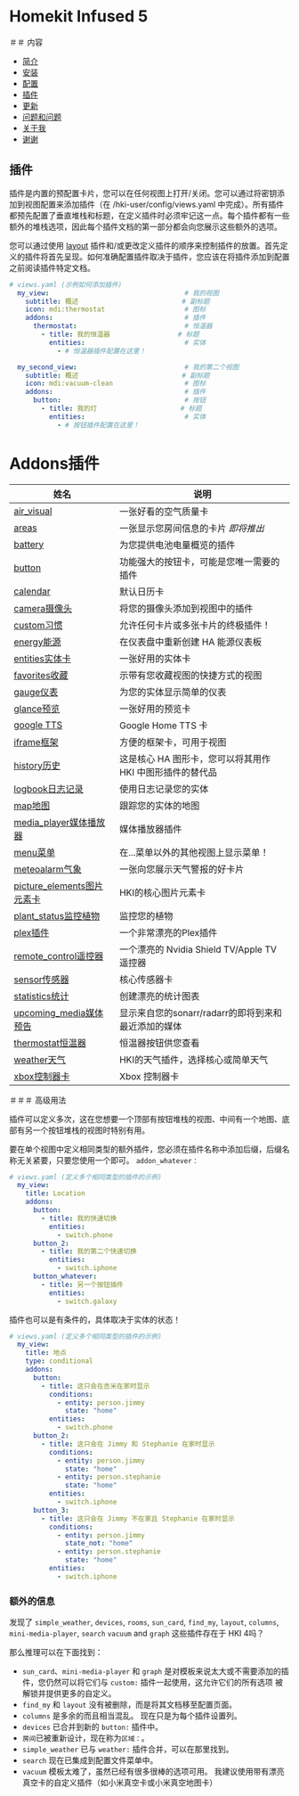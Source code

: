 # Homekit Infused 5

＃＃ 内容
- [简介](index.md)
- [安装](installation.md)
- [配置](configuration.md)
- [插件](addons.md)
- [更新](updates.md)
- [问题和问题](issues.md)
- [关于我](about.md)
- [谢谢](thanks.md)

## 插件
插件是内置的预配置卡片，您可以在任何视图上打开/关闭。您可以通过将密钥添加到视图配置来添加插件（在 /hki-user/config/views.yaml 中完成）。所有插件都预先配置了垂直堆栈和标题，在定义插件时必须牢记这一点。每个插件都有一些额外的堆栈选项，因此每个插件文档的第一部分都会向您展示这些额外的选项。

您可以通过使用 [layout](addons/layout.md) 插件和/或更改定义插件的顺序来控制插件的放置。首先定义的插件将首先呈现。如何准确配置插件取决于插件，您应该在将插件添加到配置之前阅读插件特定文档。

```yaml
# views.yaml (示例如何添加插件)
  my_view:                                  # 我的视图
    subtitle: 概述                          # 副标题
    icon: mdi:thermostat                    # 图标
    addons:                                 # 插件
      thermostat:                           # 恒温器
        - title: 我的恒温器                 # 标题
          entities:                         # 实体
            - # 恒温器插件配置在这里！

  my_second_view:                           # 我的第二个视图
    subtitle: 概述                          # 副标题
    icon: mdi:vacuum-clean                  # 图标
    addons:                                 # 插件
      button:                               # 按钮
        - title: 我的灯                     # 标题
          entities:                         # 实体
            - # 按钮插件配置在这里！
```
# Addons插件

| 姓名 | 说明 |
|--------------------------|-------------------------------------------------------------------------------------------------------------------------------------------------------------------------------------------------------------------------|
| [air_visual](addons/air-visual.md) | 一张好看的空气质量卡 |
| [areas](addons/areas.md) | 一张显示您房间信息的卡片 *即将推出* |
| [battery](addons/battery.md) | 为您提供电池电量概览的插件 |
| [button](addons/button.md) | 功能强大的按钮卡，可能是您唯一需要的插件 |
| [calendar](addons/calendar.md) | 默认日历卡 |
| [camera摄像头](addons/camera.md) | 将您的摄像头添加到视图中的插件 |
| [custom习惯](addons/custom.md) | 允许任何卡片或多张卡片的终极插件！ |
| [energy能源](addons/energy.md) | 在仪表盘中重新创建 HA 能源仪表板 |
| [entities实体卡](addons/entities.md) | 一张好用的实体卡 |
| [favorites收藏](addons/favorites.md) | 示带有您收藏视图的快捷方式的视图 |
| [gauge仪表](addons/gauge.md) | 为您的实体显示简单的仪表 |
| [glance预览](addons/glance.md) | 一张好用的预览卡 |
| [google TTS](addons/google.md) | Google Home TTS 卡 |
| [iframe框架](addons/iframe.md) | 方便的框架卡，可用于视图 |
| [history历史](addons/history.md) | 这是核心 HA 图形卡，您可以将其用作 HKI 中图形插件的替代品 |
| [logbook日志记录](addons/logbook.md) | 使用日志记录您的实体 |
| [map地图](addons/map.md) | 跟踪您的实体的地图 |
| [media_player媒体播放器](addons/media-player.md) | 媒体播放器插件 |
| [menu菜单](addons/menu.md) | 在...菜单以外的其他视图上显示菜单！ |
| [meteoalarm气象](addons/meteoalarm.md) | 一张向您展示天气警报的好卡片 |
| [picture_elements图片元素卡](addons/picture-elements.md) | HKI的核心图片元素卡 |
| [plant_status监控植物](addons/plant-status.md) | 监控您的植物 |
| [plex插件](addons/plex.md) | 一个非常漂亮的Plex插件 |
| [remote_control遥控器](addons/remote-control.md) | 一个漂亮的 Nvidia Shield TV/Apple TV 遥控器 |
| [sensor传感器](addons/sensor.md) | 核心传感器卡 |
| [statistics统计](addons/statistics.md) | 创建漂亮的统计图表 |
| [upcoming_media媒体预告](addons/upcoming-media.md) | 显示来自您的sonarr/radarr的即将到来和最近添加的媒体 |
| [thermostat恒温器](addons/thermostat.md) | 恒温器按钮供您查看 |
| [weather天气](addons/weather.md) | HKI的天气插件，选择核心或简单天气 |
| [xbox控制器卡](addons/xbox.md) | Xbox 控制器卡 |

＃＃＃ 高级用法

插件可以定义多次，这在您想要一个顶部有按钮堆栈的视图、中间有一个地图、底部有另一个按钮堆栈的视图时特别有用。

要在单个视图中定义相同类型的额外插件，您必须在插件名称中添加后缀，后缀名称无关紧要，只要您使用一个即可。 `addon_whatever：`

```yaml
# views.yaml (定义多个相同类型的插件的示例)
  my_view:
    title: Location
    addons:
      button:
        - title: 我的快速切换
          entities:
            - switch.phone
      button_2:
        - title: 我的第二个快速切换
          entities:
            - switch.iphone
      button_whatever:
        - title: 另一个按钮插件
          entities:
            - switch.galaxy
```

插件也可以是有条件的，具体取决于实体的状态！

```yaml
# views.yaml (定义多个相同类型的插件的示例)
  my_view:
    title: 地点
    type: conditional
    addons:
      button:
        - title: 这只会在吉米在家时显示
          conditions:
            - entity: person.jimmy
              state: "home"
          entities:
            - switch.phone
      button_2:
        - title: 这只会在 Jimmy 和 Stephanie 在家时显示
          conditions:
            - entity: person.jimmy
              state: "home"
            - entity: person.stephanie
              state: "home"
          entities:
            - switch.iphone
      button_3:
        - title: 这只会在 Jimmy 不在家且 Stephanie 在家时显示
          conditions:
            - entity: person.jimmy
              state_not: "home"
            - entity: person.stephanie
              state: "home"
          entities:
            - switch.iphone
```

### 额外的信息

发现了 `simple_weather`, `devices`, `rooms`, `sun_card`, `find_my`, `layout`, `columns`, `mini-media-player`, `search` `vacuum` and `graph` 这些插件存在于 HKI 4吗？

那么推理可以在下面找到：
- `sun_card`、`mini-media-player` 和 `graph` 是对模板来说太大或不需要添加的插件，您仍然可以将它们与 `custom:` 插件一起使用，这允许它们的所有选项 被解锁并提供更多的自定义。
- `find_my` 和 `layout` 没有被删除，而是将其文档移至配置页面。
- `columns` 是多余的而且相当混乱。 现在只是为每个插件设置列。
- `devices` 已合并到新的 `button:` 插件中。
- `房间`已被重新设计，现在称为`区域：`。
- `simple_weather` 已与 `weather:` 插件合并，可以在那里找到。
- `search` 现在已集成到配置文件菜单中。
- `vacuum` 模板太难了，虽然已经有很多很棒的选项可用。 我建议使用带有漂亮真空卡的自定义插件（如小米真空卡或小米真空地图卡）
